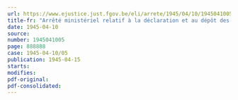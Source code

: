 ```yaml
---
url: https://www.ejustice.just.fgov.be/eli/arrete/1945/04/10/1945041005/justel
title-fr: "Arrêté ministériel relatif à la déclaration et au dépôt des billets de banque belges détenus par des personnes physiques ou morales résidant ou établies en Suisse"
date: 1945-04-10
source:
number: 1945041005
page: 888888
case: 1945-04-10/05
publication: 1945-04-15
starts:
modifies:
pdf-original:
pdf-consolidated:
---
```



